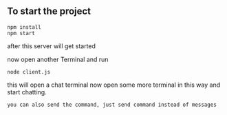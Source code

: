 ## To start the project
    npm install
    npm start

    

   after this server will get started

   now open another Terminal and run

    node client.js 


   this will open a chat terminal
   now open some more terminal in this way and start chatting.

    you can also send the command, just send command instead of messages